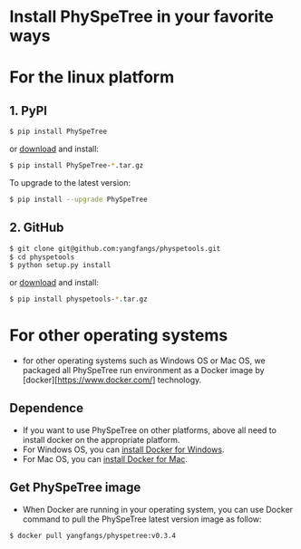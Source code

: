# Install PhySpeTree in your favorite ways

# For the linux platform
## 1. PyPI

```bash
$ pip install PhySpeTree
```

or [download](https://pypi.python.org/pypi/PhySpeTree/) and install:

```bash
$ pip install PhySpeTree-*.tar.gz
```

To upgrade to the latest version:

```bash
$ pip install --upgrade PhySpeTree
```

## 2. GitHub

```bash
$ git clone git@github.com:yangfangs/physpetools.git
$ cd physpetools
$ python setup.py install
```
or [download](https://github.com/yangfangs/physpetools/releases) and install:

```bash
$ pip install physpetools-*.tar.gz
```

# For other operating systems

* for other operating systems such as Windows OS or Mac OS, we packaged all PhySpeTree run environment as a Docker image
by [docker][https://www.docker.com/] technology.

## Dependence

* If you want to use PhySpeTree on other platforms, above all need to install docker on the appropriate platform.
* For Windows OS, you can [install Docker for Windows](https://docs.docker.com/docker-for-windows/install/).
* For Mac OS, you can [install Docker for Mac](https://docs.docker.com/docker-for-mac/install/).

## Get PhySpeTree image

* When Docker are running in your operating system, you can use Docker command to pull the PhySpeTree latest version image as follow:

```bash
$ docker pull yangfangs/physpetree:v0.3.4
```


